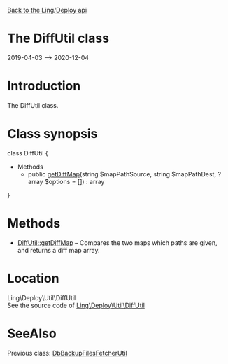 [Back to the Ling/Deploy api](https://github.com/lingtalfi/Deploy/blob/master/doc/api/Ling/Deploy.md)



The DiffUtil class
================
2019-04-03 --> 2020-12-04






Introduction
============

The DiffUtil class.



Class synopsis
==============


class <span class="pl-k">DiffUtil</span>  {

- Methods
    - public [getDiffMap](https://github.com/lingtalfi/Deploy/blob/master/doc/api/Ling/Deploy/Util/DiffUtil/getDiffMap.md)(string $mapPathSource, string $mapPathDest, ?array $options = []) : array

}






Methods
==============

- [DiffUtil::getDiffMap](https://github.com/lingtalfi/Deploy/blob/master/doc/api/Ling/Deploy/Util/DiffUtil/getDiffMap.md) &ndash; Compares the two maps which paths are given, and returns a diff map array.





Location
=============
Ling\Deploy\Util\DiffUtil<br>
See the source code of [Ling\Deploy\Util\DiffUtil](https://github.com/lingtalfi/Deploy/blob/master/Util/DiffUtil.php)



SeeAlso
==============
Previous class: [DbBackupFilesFetcherUtil](https://github.com/lingtalfi/Deploy/blob/master/doc/api/Ling/Deploy/Util/DbBackupFilesFetcherUtil.md)<br>
